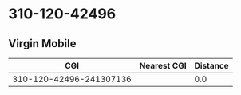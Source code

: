 # 310-120-42496
## Virgin Mobile


| CGI | Nearest CGI | Distance |
|-----|-------------|----------|
| 310-120-42496-241307136 |  | 0.0 |

